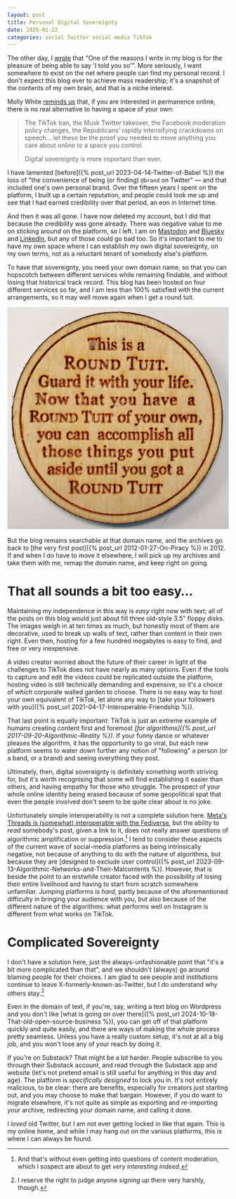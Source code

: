```yaml
---
layout: post
title: Personal Digital Sovereignty
date: 2025-01-22
categories: social Twitter social-media TikTok
---
```


The other day, I [wrote](https://www.linkedin.com/feed/update/urn:li:activity:7287118286360604672/) that "One of the reasons I write in my blog is for the pleasure of being able to say 'I told you so'". More seriously, I want somewhere to exist on the net where people can find my personal record. I don't expect this blog ever to achieve mass readership; it's a snapshot of the contents of my own brain, and that is a niche interest. 

Molly White [reminds us](https://www.mollywhite.net/micro/entry/202501190959) that, if you are interested in permanence online, there is no real alternative to having a space of your own:

> The TikTok ban, the Musk Twitter takeover, the Facebook moderation policy changes, the Republicans’ rapidly intensifying crackdowns on speech... let these be the proof you needed to move anything you care about online to a space you control.
> 
> Digital sovereignty is more important than ever.

I have lamented [before]({% post_url 2023-04-14-Twitter-of-Babel %}) the loss of "the convenience of being (or finding) `@brand` on Twitter" — and that included one's own personal brand. Over the fifteen years I spent on the platform, I built up a certain reputation, and people could look me up and see that I had earned credibility over that period, an eon in Internet time.

And then it was all gone. I have now deleted my account, but I did that because the credibility was gone already. There was negative value to me on sticking around on the platform, so I left. I am on [Mastodon](https://mastodon.social/@riotnrrd) and [Bluesky](https://bsky.app/profile/theriotnrrd.bsky.social) and [LinkedIn](https://www.linkedin.com/in/dwellington/), but any of those could go bad too. So it's important to me to have my own space where I can establish my own digital sovereignty, on my own terms, not as a reluctant tenant of somebody else's platform.

To have that sovereignty, you need your own domain name, so that you can hopscotch between different services while remaining findable, and without losing that historical track record. This blog has been hosted on four different services so far, and I am less than 100% satisfied with the current arrangements, so it may well move again when I get a round tuit. 

![A round tuit](/images/round-tuit.jpg)

But the blog remains searchable at that domain name, and the archives go back to [the very first post]({% post_url 2012-01-27-On-Piracy %}) in 2012. If and when I do have to move it elsewhere, I will pick up my archives and take them with me, remap the domain name, and keep right on going.

# That all sounds a bit too easy…

Maintaining my independence in this way is *easy* right now with text; all of the posts on this blog would just about fill three old-style 3.5" floppy disks. The images weigh in at ten times as much, but honestly most of them are decorative, used to break up walls of text, rather than content in their own right. Even then, hosting for a few hundred megabytes is easy to find, and free or very inexpensive.

A video creator worried about the future of their career in light of the challenges to TikTok does not have nearly as many options. Even if the tools to capture and edit the videos could be replicated outside the platform, hosting video is still technically demanding and expensive, so it's a choice of *which* corporate walled garden to choose. There is no easy way to host your own equivalent of TikTok, let alone any way to [take your followers with you]({% post_url 2021-04-17-Interoperable-Friendship %}). 

That last point is equally important: TikTok is just an extreme example of humans creating content first and foremost *[for algorithms]({% post_url 2017-09-20-Algorithmic-Reality %})*. If your funny dance or whatever pleases the algorithm, it has the opportunity to go viral, but each new platform seems to water down further any notion of "following" a person (or a band, or a brand) and seeing everything they post.

Ultimately, then, digital sovereignty is definitely something worth striving for, but it's worth recognising that some will find establishing it easier than others, and having empathy for those who struggle. The prospect of your whole online identity being erased because of some geopolitical spat that even the people involved don't seem to be quite clear about is no joke.

Unfortunately simple interoperability is not a complete solution here. [Meta's Threads is (somewhat) interoperable with the Fediverse](https://help.instagram.com/169559812696339), but the ability to *read* somebody's post, given a link to it, does not really answer questions of algorithmic amplification or suppression.[^1] I tend to consider these aspects of the current wave of social-media platforms as being intrinsically negative, not because of anything to do with the nature of algorithms, but because they are [designed to exclude user control]({% post_url 2023-09-13-Algorithmic-Networks-and-Their-Malcontents %}). However, that is beside the point to an erstwhile creator faced with the possibility of losing their entire livelihood and having to start from scratch somewhere unfamiliar. Jumping platforms is *hard*, partly because of the aforementioned difficulty in bringing your audience with you, but also because of the different nature of the algorithms: what performs well on Instagram is different from what works on TikTok.

# Complicated Sovereignty

I don't have a solution here, just the always-unfashionable point that "it's a bit more complicated than that", and we shouldn't (always) go around blaming people for their choices. I am glad to see people and institutions continue to leave X-formerly-known-as-Twitter, but I do understand why others stay.[^2]

Even in the domain of text, if you're, say, writing a text blog on Wordpress and you don't like [what is going on over there]({% post_url 2024-10-18-That-old-open-source-business %}), you can get off of that platform quickly and quite easily, and there are ways of making the whole process pretty seamless. Unless you have a really custom setup, it's not at all a big job, and you won't lose any of your reach by doing it.

If you're on Substack? That might be a lot harder. People subscribe to you through their Substack account, and read through the Substack app and website (let's not pretend email is still useful for anything in this day and age). The platform is *specifically designed* to lock you in. It's not entirely malicious, to be clear: there are benefits, especially for creators just starting out, and you may choose to make that bargain. However, if you do want to migrate elsewhere, it's not quite as simple as exporting and re-importing your archive, redirecting your domain name, and calling it done.

I *loved* old Twitter, but I am not ever getting locked in like that again. This is my online home, and while I may hang out on the various platforms, this is where I can always be found.

[^1]: And that's without even getting into questions of content moderation, which I suspect are about to get *very interesting indeed*.
[^2]: I reserve the right to judge anyone *signing up* there very harshly, though.